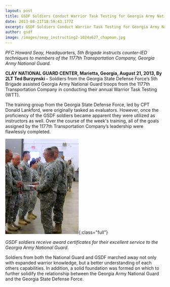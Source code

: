 ```yaml
---
layout: post
title: GSDF Soldiers Conduct Warrior Task Testing for Georgia Army National Guard
date: 2013-08-21T18:59:43.177Z
excerpt: GSDF Soldiers Conduct Warrior Task Testing for Georgia Army National Guard
author: gsdf
image: /images/seay_instructing2-1024x627_chapman.jpg
---
```

*PFC Howard Seay, Headquarters, 5th Brigade instructs counter-IED techniques to members of the 1177th Transportation Company, Georgia Army National Guard.*

**CLAY NATIONAL GUARD CENTER, Marietta, Georgia, August 21, 2013, By 2LT Ted Burzynski -** Soldiers from the Georgia State Defense Force’s 5th Brigade assisted Georgia Army National Guard troops from the 1177th Transportation Company in conducting their annual Warrior Task Testing (WTT).

The training group from the Georgia State Defense Force, led by CPT Donald Lankford, were originally tasked as evaluators. However, once the proficiency of the GSDF soldiers became apparent they were utilized as instructors as well. Over the course of the week's training, all of the goals assigned by the 1177th Transportation Company’s leadership were flawlessly completed.

![GSDF soldiers receive award certificates for their excellent service to the Georgia Army National Guard.](/images/awards1_chapman-232x300.jpg){:class="full"}

*GSDF soldiers receive award certificates for their excellent service to the Georgia Army National Guard.*

Soldiers from both the National Guard and GSDF marched away not only with expanded warrior knowledge, but a better understanding of each others capabilities. In addition, a solid foundation was formed on which to further solidify the relationship between the Georgia Army National Guard and the Georgia State Defense Force.
